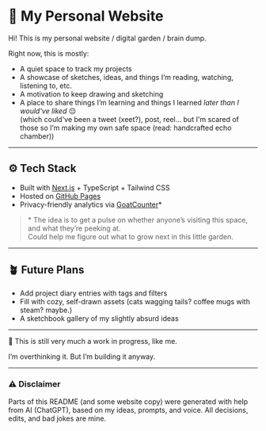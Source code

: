 # 🌿 My Personal Website

Hi! This is my personal website / digital garden / brain dump.

Right now, this is mostly:
- A quiet space to track my projects
- A showcase of sketches, ideas, and things I’m reading, watching, listening to, etc.
- A motivation to keep drawing and sketching
- A place to share things I’m learning and things I learned *later than I would've liked* 😔  
  (which could've been a tweet (xeet?), post, reel... but I'm scared of those so I’m making my own safe space (read: handcrafted echo chamber))

---

## ⚙️ Tech Stack

- Built with [Next.js](https://nextjs.org/) + TypeScript + Tailwind CSS
- Hosted on [GitHub Pages](https://pages.github.com/)
- Privacy-friendly analytics via [GoatCounter](https://www.goatcounter.com/)*

> \* The idea is to get a pulse on whether anyone’s visiting this space, and what they’re peeking at.  
> Could help me figure out what to grow next in this little garden.

---

## 🪴 Future Plans

- Add project diary entries with tags and filters
- Fill with cozy, self-drawn assets (cats wagging tails? coffee mugs with steam? maybe.)
- A sketchbook gallery of my slightly absurd ideas

---

🧶 This is still very much a work in progress, like me.

I’m overthinking it. But I’m building it anyway.

---

### ⚠️ Disclaimer

Parts of this README (and some website copy) were generated with help from AI (ChatGPT), based on my ideas, prompts, and voice. All decisions, edits, and bad jokes are mine.
